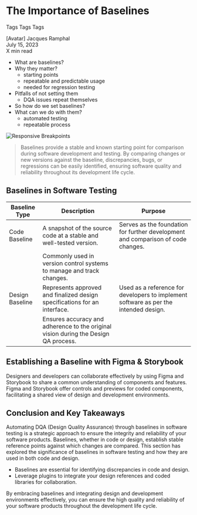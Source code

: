<!-- ---
title: My Page
date: 2023-09-17
--- -->

# The Importance of Baselines
Tags Tags Tags

[Avatar] Jacques Ramphal  
July 15, 2023  
X min read

- What are baselines?
- Why they matter?
  - starting points
  - repeatable and predictable usage
  - needed for regression testing
- Pitfalls of not setting them
  - DQA issues repeat themselves
- So how do we set baselines?
- What can we do with them?
  - automated testing
  - repeatable process

![Responsive Breakpoints](https://miro.medium.com/max/1400/0*QuR2HZPsD6O5fyjb)


<blockquote>Baselines provide a stable and known starting point for comparison during software development and testing. By comparing changes or new versions against the baseline, discrepancies, bugs, or regressions can be easily identified, ensuring software quality and reliability throughout its development life cycle.</blockquote>

## Baselines in Software Testing


| Baseline Type   | Description                                                                                          | Purpose                                                                                                       |
|-----------------|------------------------------------------------------------------------------------------------------|----------------------------------------------------------------------------------------------------------------|
| Code Baseline   | A snapshot of the source code at a stable and well-tested version.                                 | Serves as the foundation for further development and comparison of code changes.                            |
|                 | Commonly used in version control systems to manage and track changes.                                |                                                                                                                |
| Design Baseline | Represents approved and finalized design specifications for an interface.                            | Used as a reference for developers to implement software as per the intended design.                         |
|                 | Ensures accuracy and adherence to the original vision during the Design QA process.                  |                                                                                                                |


## Establishing a Baseline with Figma & Storybook

Designers and developers can collaborate effectively by using Figma and Storybook to share a common understanding of components and features. Figma and Storybook offer controls and previews for coded components, facilitating a shared view of design and development environments.

## Conclusion and Key Takeaways

Automating DQA (Design Quality Assurance) through baselines in software testing is a strategic approach to ensure the integrity and reliability of your software products. Baselines, whether in code or design, establish stable reference points against which changes are compared. This section has explored the significance of baselines in software testing and how they are used in both code and design.

- Baselines are essential for identifying discrepancies in code and design.
- Leverage plugins to integrate your design references and coded libraries for collaboration.

By embracing baselines and integrating design and development environments effectively, you can ensure the high quality and reliability of your software products throughout the development life cycle.
